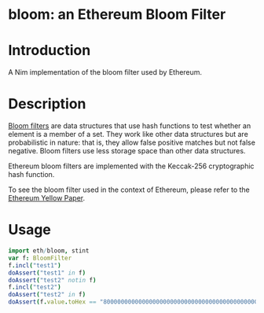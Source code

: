 # bloom: an Ethereum Bloom Filter

# Introduction

A Nim implementation of the bloom filter used by Ethereum.

# Description

[Bloom filters](https://en.wikipedia.org/wiki/Bloom_filter) are data structures that use hash functions to test whether an element is a member of a set. They work like other data structures but are probabilistic in nature: that is, they allow false positive matches but not false negative. Bloom filters use less storage space than other data structures.

Ethereum bloom filters are implemented with the Keccak-256 cryptographic hash function.

To see the bloom filter used in the context of Ethereum, please refer to the [Ethereum Yellow Paper](https://ethereum.github.io/yellowpaper/paper.pdf).


# Usage
```nim
import eth/bloom, stint
var f: BloomFilter
f.incl("test1")
doAssert("test1" in f)
doAssert("test2" notin f)
f.incl("test2")
doAssert("test2" in f)
doAssert(f.value.toHex == "80000000000000000000000000000000000000000000000000000000000000000000000000000000000000000000000000000000000000000000000000000000000000010000000000000000000000000000000200000000000000000001000000000000000000000000000000000000000000000000000000000000000000000000000000000000000000000000000000000000000000000000200000000000000000000000000000000000000000000000000000000000000000000000000000000000000000000000000000000000000000000000040000000000000000000000000000000000000000000000000000000000000000000")
```

